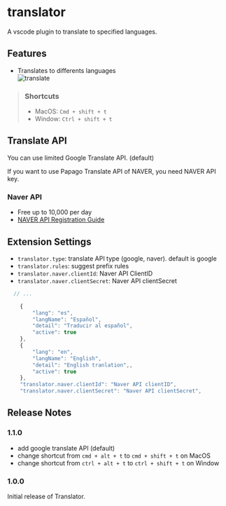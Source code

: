 # translator

A vscode plugin to translate to specified languages.  

## Features
- Translates to differents languages  
  ![translate](https://github.com/sculove/translator/raw/master/images/enToKor.gif)
  
> ### Shortcuts
> - MacOS: `Cmd + shift + t`
> - Window: `Ctrl + shift + t`

## Translate API

You can use limited Google Translate API. (default)   

If you want to use Papago Translate API of NAVER, you need NAVER API key. 

### Naver API
- Free up to 10,000 per day  
- [NAVER API Registration Guide](https://github.com/sculove/translator/wiki/Register-NAVER-API)


## Extension Settings

* `translator.type`: translate API type (google, naver). default is google
* `translator.rules`: suggest prefix rules
* `translator.naver.clientId`: Naver API ClientID
* `translator.naver.clientSecret`: Naver API clientSecret

```js
  // ...

    {
        "lang": "es",
        "langName": "Español",
        "detail": "Traducir al español",
        "active": true
    },
    {
        "lang": "en",
        "langName": "English",
        "detail": "English tranlation",,
        "active": true
    },
    "translator.naver.clientId": "Naver API clientID",
    "translator.naver.clientSecret": "Naver API clientSecret",
```


## Release Notes

### 1.1.0

- add google translate API (default)
- change shortcut from `cmd + alt + t` to `cmd + shift + t` on MacOS
- change shortcut from `ctrl + alt + t` to `ctrl + shift + t` on Window

### 1.0.0

Initial release of Translator.
